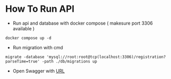 # How To Run API

* Run api and database with docker compose ( makesure port 3306 available )
```
docker compose up -d
```

* Run migration with cmd
```
migrate -database 'mysql://root:root@tcp(localhost:3306)/registration?parseTime=true' -path ./db/migrations up
```


* Open Swagger with [URL](http://localhost:8880/swagger/index.html)
